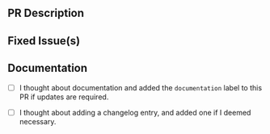 <!-- Thanks for sending a pull request! Please check out our contribution guidelines: -->
<!-- https://github.com/ConsenSys/teku/blob/master/CONTRIBUTING.md -->

## PR Description

## Fixed Issue(s)
<!-- Please link to fixed issue(s) here using format: fixes #<issue number> -->
<!-- Example: "fixes #2" -->

## Documentation

- [ ] I thought about documentation and added the `documentation` label to this PR if updates are required.

- [ ] I thought about adding a changelog entry, and added one if I deemed necessary.

